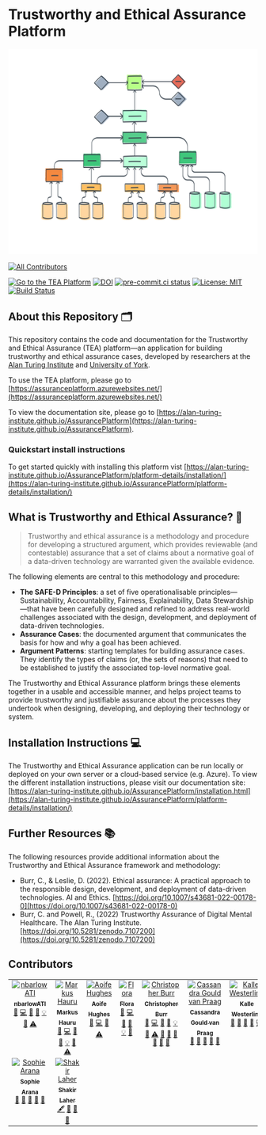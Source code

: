 # Trustworthy and Ethical Assurance Platform

![A stylised illustration of an assurance case diagram. The diagram has a hierarchical tree structure with various shapes connected by lines, representing the logical argumentation and evidence supporting the assurance claim.](site/docs/assets/images/assurance-case-large.png)

<!-- ALL-CONTRIBUTORS-BADGE:START - Do not remove or modify this section -->
[![All Contributors](https://img.shields.io/badge/all_contributors-9-orange.svg?style=flat-square)](#contributors-)
<!-- ALL-CONTRIBUTORS-BADGE:END -->

[![Go to the TEA Platform](https://img.shields.io/badge/Go%20to%20the%20TEA%20Platform-0F76B8?style=flat&link=https://assuranceplatform.azurewebsites.net/)](https://assuranceplatform.azurewebsites.net/)
[![DOI](https://zenodo.org/badge/DOI/10.5281/zenodo.8198986.svg)](https://doi.org/10.5281/zenodo.8198986)
[![pre-commit.ci status](https://results.pre-commit.ci/badge/github/alan-turing-institute/AssurancePlatform/main.svg)](https://results.pre-commit.ci/latest/github/alan-turing-institute/AssurancePlatform/main)
[![License: MIT](https://img.shields.io/badge/License-MIT-yellow.svg)](https://opensource.org/licenses/MIT)
[![Build Status](https://app.travis-ci.com/alan-turing-institute/AssurancePlatform.svg?branch=MVP)](https://app.travis-ci.com/alan-turing-institute/AssurancePlatform)

## About this Repository 🗂

This repository contains the code and documentation for the Trustworthy and
Ethical Assurance (TEA) platform—an application for building trustworthy and
ethical assurance cases, developed by researchers at the
[Alan Turing Institute](https://www.google.com/url?sa=t&source=web&cd=&cad=rja&uact=8&ved=2ahUKEwi-4ZW65bL-AhXJMMAKHfeGCJ8QFnoECBUQAQ&url=https%3A%2F%2Fwww.turing.ac.uk%2F&usg=AOvVaw0uxvZzQpCGw78bVsaCsSOm)
and [University of York](https://www.york.ac.uk/assuring-autonomy/).

To use the TEA platform, please go to [https://assuranceplatform.azurewebsites.net/](https://assuranceplatform.azurewebsites.net/)

To view the documentation site, please go to
[https://alan-turing-institute.github.io/AssurancePlatform](https://alan-turing-institute.github.io/AssurancePlatform).

### Quickstart install instructions

To get started quickly with installing this platform vist
[https://alan-turing-institute.github.io/AssurancePlatform/platform-details/installation/](https://alan-turing-institute.github.io/AssurancePlatform/platform-details/installation/)

## What is Trustworthy and Ethical Assurance? 🤝

> Trustworthy and ethical assurance is a methodology and procedure for
> developing a structured argument, which provides reviewable (and contestable)
> assurance that a set of claims about a normative goal of a data-driven
> technology are warranted given the available evidence.

The following elements are central to this methodology and procedure:

- **The SAFE-D Principles**: a set of five operationalisable
  principles—Sustainability, Accountability, Fairness, Explainability, Data
  Stewardship—that have been carefully designed and refined to address
  real-world challenges associated with the design, development, and deployment
  of data-driven technologies.
- **Assurance Cases**: the documented argument that communicates the basis for
  how and why a goal has been achieved.
- **Argument Patterns**: starting templates for building assurance cases. They
  identify the types of claims (or, the sets of reasons) that need to be
  established to justify the associated top-level normative goal.

The Trustworthy and Ethical Assurance platform brings these elements together in
a usable and accessible manner, and helps project teams to provide trustworthy
and justifiable assurance about the processes they undertook when designing,
developing, and deploying their technology or system.

## Installation Instructions 💻

The Trustworthy and Ethical Assurance application can be run locally or deployed
on your own server or a cloud-based service (e.g. Azure). To view the different
installation instructions, please visit our documentation site:
[https://alan-turing-institute.github.io/AssurancePlatform/installation.html](https://alan-turing-institute.github.io/AssurancePlatform/platform-details/installation/)

## Further Resources 📚

The following resources provide additional information about the Trustworthy and
Ethical Assurance framework and methodology:

- Burr, C., & Leslie, D. (2022). Ethical assurance: A practical approach to the
  responsible design, development, and deployment of data-driven technologies.
  AI and Ethics.
  [https://doi.org/10.1007/s43681-022-00178-0](https://doi.org/10.1007/s43681-022-00178-0)
- Burr, C. and Powell, R., (2022) Trustworthy Assurance of Digital Mental
  Healthcare. The Alan Turing Institute.
  [https://doi.org/10.5281/zenodo.7107200](https://doi.org/10.5281/zenodo.7107200)

## Contributors

<!-- ALL-CONTRIBUTORS-LIST:START - Do not remove or modify this section -->
<!-- prettier-ignore-start -->
<!-- markdownlint-disable -->
<table>
  <tbody>
    <tr>
      <td align="center" valign="top" width="14.28%"><a href="https://github.com/nbarlowATI"><img src="https://avatars.githubusercontent.com/u/33832774?v=4?s=100" width="100px;" alt="nbarlowATI"/><br /><sub><b>nbarlowATI</b></sub></a><br /><a href="https://github.com/alan-turing-institute/AssurancePlatform/issues?q=author%3AnbarlowATI" title="Bug reports">🐛</a> <a href="https://github.com/alan-turing-institute/AssurancePlatform/commits?author=nbarlowATI" title="Code">💻</a> <a href="https://github.com/alan-turing-institute/AssurancePlatform/commits?author=nbarlowATI" title="Documentation">📖</a> <a href="#design-nbarlowATI" title="Design">🎨</a> <a href="#example-nbarlowATI" title="Examples">💡</a> <a href="#ideas-nbarlowATI" title="Ideas, Planning, & Feedback">🤔</a> <a href="https://github.com/alan-turing-institute/AssurancePlatform/commits?author=nbarlowATI" title="Tests">⚠️</a></td>
      <td align="center" valign="top" width="14.28%"><a href="http://mhauru.org"><img src="https://avatars.githubusercontent.com/u/5229876?v=4?s=100" width="100px;" alt="Markus Hauru"/><br /><sub><b>Markus Hauru</b></sub></a><br /><a href="https://github.com/alan-turing-institute/AssurancePlatform/issues?q=author%3Amhauru" title="Bug reports">🐛</a> <a href="https://github.com/alan-turing-institute/AssurancePlatform/commits?author=mhauru" title="Code">💻</a> <a href="https://github.com/alan-turing-institute/AssurancePlatform/commits?author=mhauru" title="Documentation">📖</a> <a href="#design-mhauru" title="Design">🎨</a> <a href="#example-mhauru" title="Examples">💡</a> <a href="#ideas-mhauru" title="Ideas, Planning, & Feedback">🤔</a> <a href="https://github.com/alan-turing-institute/AssurancePlatform/commits?author=mhauru" title="Tests">⚠️</a></td>
      <td align="center" valign="top" width="14.28%"><a href="https://github.com/AoifeHughes"><img src="https://avatars.githubusercontent.com/u/10923695?v=4?s=100" width="100px;" alt="Aoife Hughes"/><br /><sub><b>Aoife Hughes</b></sub></a><br /><a href="https://github.com/alan-turing-institute/AssurancePlatform/issues?q=author%3AAoifeHughes" title="Bug reports">🐛</a> <a href="https://github.com/alan-turing-institute/AssurancePlatform/commits?author=AoifeHughes" title="Code">💻</a> <a href="#ideas-AoifeHughes" title="Ideas, Planning, & Feedback">🤔</a> <a href="https://github.com/alan-turing-institute/AssurancePlatform/commits?author=AoifeHughes" title="Tests">⚠️</a></td>
      <td align="center" valign="top" width="14.28%"><a href="https://www.turing.ac.uk/people/researchers/flora-roumpani"><img src="https://avatars.githubusercontent.com/u/4749503?v=4?s=100" width="100px;" alt="Flora"/><br /><sub><b>Flora</b></sub></a><br /><a href="https://github.com/alan-turing-institute/AssurancePlatform/issues?q=author%3Aentopia" title="Bug reports">🐛</a> <a href="https://github.com/alan-turing-institute/AssurancePlatform/commits?author=entopia" title="Code">💻</a> <a href="https://github.com/alan-turing-institute/AssurancePlatform/commits?author=entopia" title="Documentation">📖</a> <a href="#design-entopia" title="Design">🎨</a> <a href="#example-entopia" title="Examples">💡</a> <a href="#ideas-entopia" title="Ideas, Planning, & Feedback">🤔</a></td>
      <td align="center" valign="top" width="14.28%"><a href="https://github.com/chrisdburr"><img src="https://avatars.githubusercontent.com/u/63010234?v=4?s=100" width="100px;" alt="Christopher Burr"/><br /><sub><b>Christopher Burr</b></sub></a><br /><a href="https://github.com/alan-turing-institute/AssurancePlatform/issues?q=author%3Achrisdburr" title="Bug reports">🐛</a> <a href="https://github.com/alan-turing-institute/AssurancePlatform/commits?author=chrisdburr" title="Code">💻</a> <a href="https://github.com/alan-turing-institute/AssurancePlatform/commits?author=chrisdburr" title="Documentation">📖</a> <a href="#design-chrisdburr" title="Design">🎨</a> <a href="#example-chrisdburr" title="Examples">💡</a> <a href="#ideas-chrisdburr" title="Ideas, Planning, & Feedback">🤔</a> <a href="https://github.com/alan-turing-institute/AssurancePlatform/commits?author=chrisdburr" title="Tests">⚠️</a> <a href="https://github.com/alan-turing-institute/AssurancePlatform/pulls?q=is%3Apr+reviewed-by%3Achrisdburr" title="Reviewed Pull Requests">👀</a> <a href="#talk-chrisdburr" title="Talks">📢</a> <a href="#userTesting-chrisdburr" title="User Testing">📓</a> <a href="#research-chrisdburr" title="Research">🔬</a> <a href="#promotion-chrisdburr" title="Promotion">📣</a> <a href="#projectManagement-chrisdburr" title="Project Management">📆</a></td>
      <td align="center" valign="top" width="14.28%"><a href="https://www.turing.ac.uk/research/harnessing-power-digital-twins/turing-research-and-innovation-cluster-digital-twins"><img src="https://avatars.githubusercontent.com/u/43407869?v=4?s=100" width="100px;" alt="Cassandra Gould van Praag"/><br /><sub><b>Cassandra Gould van Praag</b></sub></a><br /><a href="#ideas-cassgvp" title="Ideas, Planning, & Feedback">🤔</a> <a href="https://github.com/alan-turing-institute/AssurancePlatform/pulls?q=is%3Apr+reviewed-by%3Acassgvp" title="Reviewed Pull Requests">👀</a> <a href="#projectManagement-cassgvp" title="Project Management">📆</a> <a href="#question-cassgvp" title="Answering Questions">💬</a> <a href="#design-cassgvp" title="Design">🎨</a></td>
      <td align="center" valign="top" width="14.28%"><a href="http://www.westerling.nu"><img src="https://avatars.githubusercontent.com/u/7298727?v=4?s=100" width="100px;" alt="Kalle Westerling"/><br /><sub><b>Kalle Westerling</b></sub></a><br /><a href="#ideas-kallewesterling" title="Ideas, Planning, & Feedback">🤔</a> <a href="https://github.com/alan-turing-institute/AssurancePlatform/pulls?q=is%3Apr+reviewed-by%3Akallewesterling" title="Reviewed Pull Requests">👀</a> <a href="#projectManagement-kallewesterling" title="Project Management">📆</a> <a href="#question-kallewesterling" title="Answering Questions">💬</a> <a href="https://github.com/alan-turing-institute/AssurancePlatform/commits?author=kallewesterling" title="Code">💻</a></td>
    </tr>
    <tr>
      <td align="center" valign="top" width="14.28%"><a href="https://github.com/aranas"><img src="https://avatars.githubusercontent.com/u/6906140?v=4?s=100" width="100px;" alt="Sophie Arana"/><br /><sub><b>Sophie Arana</b></sub></a><br /><a href="#ideas-aranas" title="Ideas, Planning, & Feedback">🤔</a> <a href="https://github.com/alan-turing-institute/AssurancePlatform/pulls?q=is%3Apr+reviewed-by%3Aaranas" title="Reviewed Pull Requests">👀</a> <a href="#projectManagement-aranas" title="Project Management">📆</a> <a href="#question-aranas" title="Answering Questions">💬</a> <a href="#design-aranas" title="Design">🎨</a></td>
      <td align="center" valign="top" width="14.28%"><a href="https://github.com/S-Laher"><img src="https://avatars.githubusercontent.com/u/45235675?v=4?s=100" width="100px;" alt="Shakir Laher"/><br /><sub><b>Shakir Laher</b></sub></a><br /><a href="#content-S-Laher" title="Content">🖋</a> <a href="https://github.com/alan-turing-institute/AssurancePlatform/commits?author=S-Laher" title="Documentation">📖</a> <a href="#ideas-S-Laher" title="Ideas, Planning, & Feedback">🤔</a> <a href="#research-S-Laher" title="Research">🔬</a></td>
    </tr>
  </tbody>
</table>

<!-- markdownlint-restore -->
<!-- prettier-ignore-end -->

<!-- ALL-CONTRIBUTORS-LIST:END -->
<!-- prettier-ignore-start -->
<!-- markdownlint-disable -->

<!-- markdownlint-restore -->
<!-- prettier-ignore-end -->

<!-- ALL-CONTRIBUTORS-LIST:END -->
